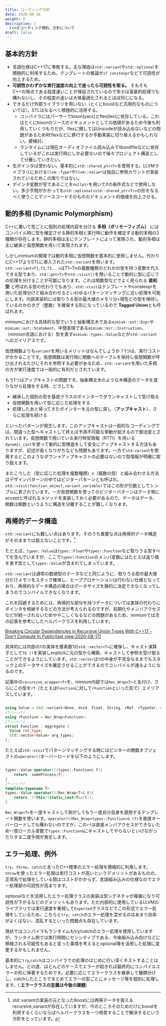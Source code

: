 ```yaml
---
title: コーディング方針
date: 2020-08-16
weight: 2
description: |
  C++のコーディング規約、方針について
draft: false
---
```


## 基本的方針

- 言語仕様はC++17に準拠する。主な理由は`std::variant`や`std::optional`を積極的に利用するため、テンプレートの推論が`if constexpr`などで可読性が向上するため。
- **可読性かわずかな実行速度の向上で迷ったら可読性を取る。** そもそもC++の時点である程度速いことが保証されているので多少は富豪的処理でも構わないし、その程度の迷いは大体最適化されるとほぼ同じになる。
- できるだけ外部ライブラリを用いない（とくにboostなど汎用的なものについては）。STLはなるべく積極的に活用する。
    - コンパイラにはパーサーでbison(yacc)とflex(lex)に依存している。これはとくにbisonのソースのドキュメントとしての価値があるため今後も利用していくつもりだが、flexに関してはUnicodeが読み込めないなどの問題があるためREflexなどに移行するか手動実装に切り替えるかもしれない。要検討。
    - ランタイムには現在オーディオファイル読み込みでlibsndfileなどに依存しているがこれは実行時にしか必要ないので後々プロジェクト構造として分離していきたい。
- 生ポインタは使わない。基本的に`std::shared_ptr<T>`を使用する。LLVMライブラリにおける`llvm::Type*`や`llvm::Value*`は独自に参照カウントが実装されているためこの限りではない。
- ポインタ変数が空であることを`nullptr`を用いてifの条件式などで使用しない。多少手間がかかっても`std::optional<std::shared_ptr<T>>`の形をなるべく使うことでソースコードそのもののドキュメント的価値を向上させる。


## 動的多相 (Dynamic Polymorphism)

C++に置いて型ごとに個別の処理内容を分ける **多相（ポリモーフィズム）** にはコンパイル時に型を確定させる静的多相と実行時に動作を確定する動的多相の2種類が存在します。静的多相は主にテンプレートによって実現され、動的多相は主に継承と仮想関数を用いて実現されます。

しかしmimiumの開発では動的多相に仮想関数を基本的に使用しません。代わりにC++17よりSTLに導入された`std::variant`を用います。`std::variant<T1,T2,T3...>`はT1~Tnの複数種類のどれかの型を持つ変数を代入できる型であり、`std::get<T>`や`std::visit()`を用いることで動的に型に応じての処理を分けることが可能になります。これは関数型などでよく見られる **直和型** と呼ばれる型の代わりでもあり、`std::visit`はテンプレートやconstexprを用いた処理分けと組み合わせるといわゆるパターンマッチングに近い処理を可能にします。内部実装的には取りうる型の最大値のメモリ分+現在どの型を保持しているのかのタグ（整数）を確保する形になっているので **Tagged Union**とも呼ばれます。

mimiumにおける具体的な型でいうと抽象構文木である`mimium::ast::Expr`や`mimium::ast::Statement`、中間表現である`mimium::mir::Instruction`、（mimium言語における）型を表す`mimium::types::Value`などが`std::variant`へのエイリアスです。

仮想関数よりも`variant`を用いるメリットはなんでしょうか？1つは、実行コストがかかることです。仮想関数は実行時に関数へのテーブルを保持し仮想関数が呼び出されるたびにそれを参照する必要があるため、`std::variant`を用いた多相の方が実行速度では一般的に有利だとされています。

もう1つはアップキャストの問題です。抽象構文木のような木構造のデータを渡りながら処理をする時、どうしても

- 継承した個別の型を基底クラスのポインターでダウンキャストして受け取る
- 仮想関数を用いて型に応じた処理をする
- 処理したあと帰ってきたポインターを元の型に戻し（**アップキャスト**）、さらに処理を続ける

といったパターンが発生します。このアップキャストは一般的なコーディングでは、間違った型へキャストして終えば予測不可能な挙動が起きるので御法度とされています。仮想関数で用いている実行時型情報（RTTI）を用いる`dynamic_cast`を使って動的に型検査をして安全にアップキャストする方法もありますが、記述が長くなりがちなども問題もあります。一方で`std:variant`を使用するとこのようなダウン→アップキャストの必要はないので型情報が明確に取り扱えます。

またこうした（型に応じた処理を複数種類）x（複数の型）と組み合わせる方法はデザインパターンの中ではビジターパターンとも呼ばれ、 `std::visit(function_object,variant_variable)`ではこの形が引数としてシンプルに表されています。一方仮想関数を使ってのビジターパターンはデータ側にacceptと呼ばれるメソッドを実装しておく必要があるので、データはデータ、関数は関数というように構造を分離することが難しくなります。

## 再帰的データ構造

`std::variant`にも難しい点はあります。そのうち重要な点は再帰的データ構造がそのままでは扱えないことです。[^boostrv]

[^boostrv]: std::variantの実装の元となったBoostには再帰データを扱えるrecursive_variantが存在していますが、今のところそのためだけにboostを利用するくらいならばヘルパークラスを一つ用意することで解決するという方針をとっています。

たとえば、`types::Value`は`types::Float`や`types::Function`など取りうる型すべてを含んでいますが、ここで`types::Function`のメンバ変数にはたとえば返り値を表す型として`types::Value`が含まれてしまっています。

`std::variant`は通常の数値型のデータなどと同じように、取りうる型の最大値分だけメモリをスタック確保し、ヒープアロケーションは行わない仕様となっており、再帰的なデータ構造の場合はデータサイズを静的に決定できなくなってしまうのでコンパイルできなくなります。

これを回避するためには、再帰的な部分を持つデータについては実体の代わりにポインタを格納するなどの方法が考えられるのですが、初期化やメンバアクセスなどが統一されないためややこしくなるなどの問題があるため、mimiumでは次の記事を参考にしたヘルパークラスを利用しています。

[Breaking Circular Dependencies in Recursive Union Types With C++17 - Don’t Compute In Public(last view:2020-08-17)](https://medium.com/@dennis.luxen/breaking-circular-dependencies-in-recursive-union-types-with-c-17-the-curious-case-of-4ab00cfda10d)

具体的には内部の`T`の実体を要素数1の`std::vector<T>`に確保し、キャスト演算子として`T& ()`を実装しimplicitに元の型から構築、キャストして参照を受け取ることができるようにしています。`std::vector`は`T`の中身が不完全なままでもスタック上のデータサイズを確定させることができるのでコンパイルが通るようになるのです。

記事中の`recursive_wrapper<T>`を、mimium内部では`Rec_Wrap<T>`と名付け、さらにこの型を`rT`（たとえば`Function`に対して`rFunction`といった形で）エイリアスしています。


```cpp

using Value = std::variant<None, Void, Float, String, rRef, rTypeVar, rPointer, rFunction,rClosure, rArray, rStruct, rTuple, rAlias>;
/*~~~~~*/
using rFunction = Rec_Wrap<Function>;
/*~~~~~*/
struct Function : Aggregate {
  Value ret_type;
  std::vector<Value> arg_types;
};

```

たとえば`std::visit`でパターンマッチングする時にはビジターの関数オブジェクトの`operator()`オーバーロードを以下のようにします。

```cpp

types::Value operator()(types::Function& f){
    return  someProcess(f);
}
/*~~~~~*/
template<typename T>
types::Value operator()(Rec_Wrap<T>& t){
    return  (*this)(static_cast<T&>(t));
}

```

`Rec_Wrap<T>`を一度キャストして剥がしてもう一度自分自身を適用するテンプレート関数を使います。`operator()(Rec_Wrap<types::Function>& rf)`を直接オーバーロードしても構わないのですが、この`rf`は直接メンバアクセスができないため一度ローカル変数で`types::Function&`にキャストしてやらないといけなかったりする二度手間が発生します。

## エラー処理、例外

`try`、`throw`、`catch`と言ったC++標準のエラー処理を積極的に利用します。`throw`を使ったエラー処理は実行コストが高いというデメリットがあるものの、正常系で処理をしている間はコストがかからず、言語組み込みの仕様なのでエラー処理部の可読性が高まります。

optionalなどを活用したエラー処理クラスの実装は型シグネチャが複雑になり可読性が下がるなどのデメリットもあります。ただ内部的に使用しているLLVMのライブラリでは実行速度を重視して`Expected`クラスなどでこの形式でエラー処理をしているため、こちらと`try`、`catch`のエラー処理を混ぜるのはあまり効率がよくはない、混乱するといった問題点も存在しています。

現状ではコンパイラもランタイムもtry/catchのエラー処理を使用していますが、ランタイム側では実行時間にセンシティブである、今後組み込み向けなどに移植される可能性もあると言った事情を考えるとoptional等を活用した処理に変更するかもしれません。

基本的に`try`,`catch`はコンパイラでの処理のはじめに行い深くネストすることはしません。どの道、ほとんどのケースでエラーが起きれば最終的にコンパイルエラーの形に帰着するためです。必要に応じてエラークラスを継承して種類分けし、catchしたところでまとめてエラーの型ごとにメッセージ等を個別に処理します。( **エラークラスの定義は今後の課題**)
